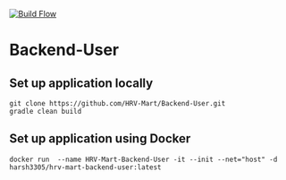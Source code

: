 [![Build Flow](https://github.com/HRV-Mart/Backend-User/actions/workflows/build.yml/badge.svg)](https://github.com/HRV-Mart/Backend-User/actions/workflows/build.yml)
# Backend-User
## Set up application locally
```
git clone https://github.com/HRV-Mart/Backend-User.git
gradle clean build
```
## Set up application using Docker
```
docker run  --name HRV-Mart-Backend-User -it --init --net="host" -d harsh3305/hrv-mart-backend-user:latest
```